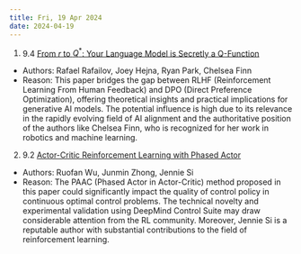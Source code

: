 ```yaml
---
title: Fri, 19 Apr 2024
date: 2024-04-19
---
```

1. 9.4 [From $r$ to $Q^*$: Your Language Model is Secretly a Q-Function](https://arxiv.org/abs/2404.12358)
* Authors: Rafael Rafailov, Joey Hejna, Ryan Park, Chelsea Finn
* Reason: This paper bridges the gap between RLHF (Reinforcement Learning From Human Feedback) and DPO (Direct Preference Optimization), offering theoretical insights and practical implications for generative AI models. The potential influence is high due to its relevance in the rapidly evolving field of AI alignment and the authoritative position of the authors like Chelsea Finn, who is recognized for her work in robotics and machine learning.

2. 9.2 [Actor-Critic Reinforcement Learning with Phased Actor](https://arxiv.org/abs/2404.11834)
* Authors: Ruofan Wu, Junmin Zhong, Jennie Si
* Reason: The PAAC (Phased Actor in Actor-Critic) method proposed in this paper could significantly impact the quality of control policy in continuous optimal control problems. The technical novelty and experimental validation using DeepMind Control Suite may draw considerable attention from the RL community. Moreover, Jennie Si is a reputable author with substantial contributions to the field of reinforcement learning.

